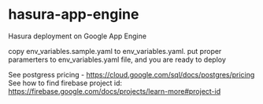 # hasura-app-engine
Hasura deployment on Google App Engine

copy env_variables.sample.yaml to env_variables.yaml. put proper paramerters to env_variables.yaml file, and you are ready to deploy

See postgress pricing - https://cloud.google.com/sql/docs/postgres/pricing
See how to find firebase project id: https://firebase.google.com/docs/projects/learn-more#project-id